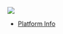 ![](https://res.cloudinary.com/ops1/image/upload/v1589805989/xp/xpengagelogo.png)

- [Platform Info](https://xpertana.github.io/engage/)
